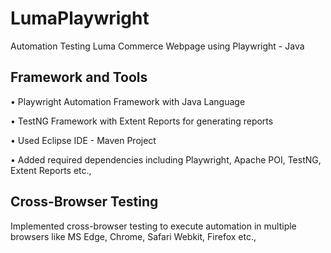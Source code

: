 # LumaPlaywright 
Automation Testing Luma Commerce Webpage using Playwright - Java

## Framework and Tools
• Playwright Automation Framework with Java Language

• TestNG Framework with Extent Reports for generating reports

• Used Eclipse IDE - Maven Project 

• Added required dependencies including Playwright, Apache POI, TestNG, Extent Reports etc.,

## Cross-Browser Testing
Implemented cross-browser testing to execute automation in multiple browsers like MS Edge, Chrome, Safari Webkit, Firefox etc.,
 
